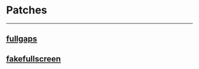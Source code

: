 # Patches
---

## [fullgaps](https://dwm.suckless.org/patches/fullgaps/)

## [fakefullscreen](https://dwm.suckless.org/patches/fakefullscreen/)
